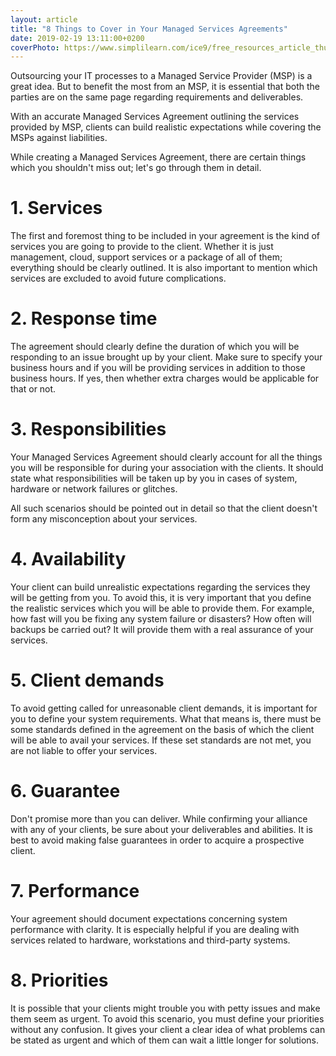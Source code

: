 ```yaml
---
layout: article
title: "8 Things to Cover in Your Managed Services Agreements"
date: 2019-02-19 13:11:00+0200
coverPhoto: https://www.simplilearn.com/ice9/free_resources_article_thumb/Online-ITIL-Training-and-Preparation.jpg
---
```



Outsourcing your IT processes to a Managed Service Provider (MSP) is a great idea. But to benefit the most from an MSP, it is essential that both the parties are on the same page regarding requirements and deliverables.

With an accurate Managed Services Agreement outlining the services provided by MSP, clients can build realistic expectations while covering the MSPs against liabilities.

While creating a Managed Services Agreement, there are certain things which you shouldn't miss out; let's go through them in detail.

# 1. Services

The first and foremost thing to be included in your agreement is the kind of services you are going to provide to the client. Whether it is just management, cloud, support services or a package of all of them; everything should be clearly outlined. It is also important to mention which services are excluded to avoid future complications.

# 2. Response time

The agreement should clearly define the duration of which you will be responding to an issue brought up by your client. Make sure to specify your business hours and if you will be providing services in addition to those business hours. If yes, then whether extra charges would be applicable for that or not.

# 3. Responsibilities

Your Managed Services Agreement should clearly account for all the things you will be responsible for during your association with the clients. It should state what responsibilities will be taken up by you in cases of system, hardware or network failures or glitches.

All such scenarios should be pointed out in detail so that the client doesn't form any misconception about your services.

# 4. Availability

Your client can build unrealistic expectations regarding the services they will be getting from you. To avoid this, it is very important that you define the realistic services which you will be able to provide them. For example, how fast will you be fixing any system failure or disasters? How often will backups be carried out? It will provide them with a real assurance of your services.

# 5. Client demands

To avoid getting called for unreasonable client demands, it is important for you to define your system requirements. What that means is, there must be some standards defined in the agreement on the basis of which the client will be able to avail your services. If these set standards are not met, you are not liable to offer your services.

# 6. Guarantee

Don't promise more than you can deliver. While confirming your alliance with any of your clients, be sure about your deliverables and abilities. It is best to avoid making false guarantees in order to acquire a prospective client.

# 7. Performance

Your agreement should document expectations concerning system performance with clarity. It is especially helpful if you are dealing with services related to hardware, workstations and third-party systems.

# 8. Priorities

It is possible that your clients might trouble you with petty issues and make them seem as urgent. To avoid this scenario, you must define your priorities without any confusion. It gives your client a clear idea of what problems can be stated as urgent and which of them can wait a little longer for solutions.

